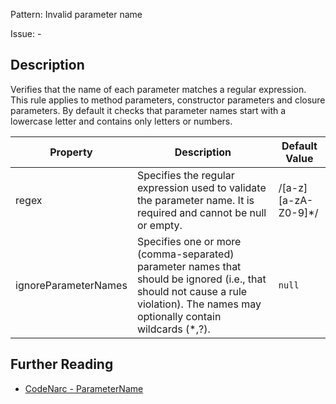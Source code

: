 Pattern: Invalid parameter name

Issue: -

## Description

Verifies that the name of each parameter matches a regular expression. This rule applies to method parameters, constructor parameters and closure parameters. By default it checks that parameter names start with a lowercase letter and contains only letters or numbers.

| **Property**         | **Description**                                                                                                                                                                   | **Default Value**        |
| --- | --- | --- |
| regex                | Specifies the regular expression used to validate the parameter name. It is required and cannot be null or empty.                                                                 | /\[a-z\]\[a-zA-Z0-9\]\*/ |
| ignoreParameterNames | Specifies one or more (comma-separated) parameter names that should be ignored (i.e., that should not cause a rule violation). The names may optionally contain wildcards (\*,?). | `null`                   |

## Further Reading

* [CodeNarc - ParameterName](https://codenarc.github.io/CodeNarc/codenarc-rules-naming.html#parametername-rule)